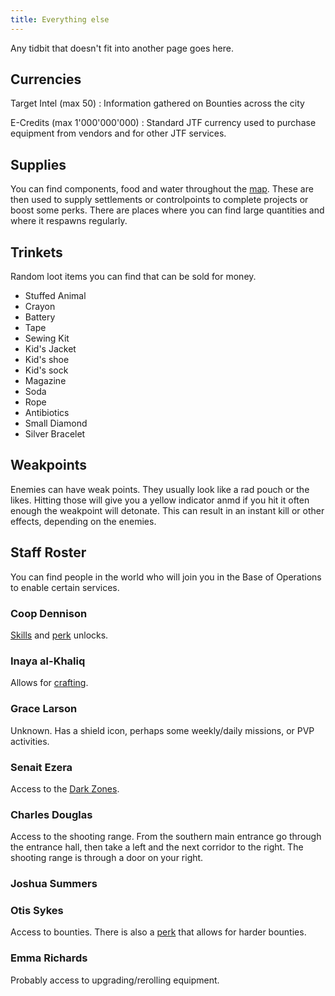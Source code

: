 ```yaml
---
title: Everything else
---
```


Any tidbit that doesn't fit into another page goes here.

## Currencies

Target Intel (max 50)
:   Information gathered on Bounties across the city

 E-Credits (max 1'000'000'000)
:   Standard JTF currency used to purchase equipment from vendors and for other JTF services.

## Supplies

You can find components, food and water throughout the [map](/map.html). These are then used to supply settlements or controlpoints to complete projects or boost some perks. There are places where you can find large quantities and where it respawns regularly.

## Trinkets

Random loot items you can find that can be sold for money.

- Stuffed Animal
- Crayon
- Battery
- Tape
- Sewing Kit
- Kid's Jacket
- Kid's shoe
- Kid's sock
- Magazine
- Soda
- Rope
- Antibiotics
- Small Diamond
- Silver Bracelet


## Weakpoints

Enemies can have weak points. They usually look like a rad pouch or the likes. Hitting those will give you a yellow indicator anmd if you hit it often enough the weakpoint will detonate. This can result in an instant kill or other effects, depending on the enemies. 

## Staff Roster

You can find people in the world who will join you in the Base of Operations to enable certain services.

### Coop Dennison

[Skills](/skills.html) and [perk](/perks.html) unlocks.

### Inaya al-Khaliq

Allows for [crafting](/crafting.html).

### Grace Larson

Unknown. Has a shield icon, perhaps some weekly/daily missions, or PVP activities.

### Senait Ezera

Access to the [Dark Zones](/dark-zone.html).

### Charles Douglas

Access to the shooting range. From the southern main entrance go through the entrance hall, then take a left and the next corridor to the right. The shooting range is through a door on your right.

### Joshua Summers

### Otis Sykes

Access to bounties. There is also a [perk](/perks.html) that allows for harder bounties.

### Emma Richards

Probably access to upgrading/rerolling equipment.
